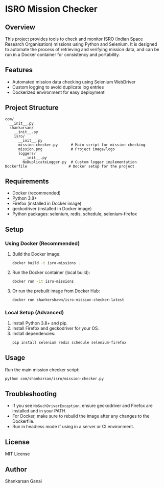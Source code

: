 # ISRO Mission Checker

## Overview
This project provides tools to check and monitor ISRO (Indian Space Research Organisation) missions using Python and Selenium. It is designed to automate the process of retrieving and verifying mission data, and can be run in a Docker container for consistency and portability.

## Features
- Automated mission data checking using Selenium WebDriver
- Custom logging to avoid duplicate log entries
- Dockerized environment for easy deployment

## Project Structure
```
com/
  __init__.py
  shankarsan/
    __init__.py
    isro/
      __init__.py
      mission-checker.py      # Main script for mission checking
      mission.png             # Project image/logo
      loggers/
        __init__.py
        NoDuplicateLogger.py  # Custom logger implementation
Dockerfile                   # Docker setup for the project
```

## Requirements
- Docker (recommended)
- Python 3.8+
- Firefox (installed in Docker image)
- geckodriver (installed in Docker image)
- Python packages: selenium, redis, schedule, selenium-firefox

## Setup
### Using Docker (Recommended)
1. Build the Docker image:
   ```sh
   docker build -t isro-missions .
   ```
2. Run the Docker container (local build):
   ```sh
   docker run -it isro-missions
   ```
3. Or run the prebuilt image from Docker Hub:
   ```sh
   docker run shankershawn/isro-mission-checker:latest
   ```

### Local Setup (Advanced)
1. Install Python 3.8+ and pip.
2. Install Firefox and geckodriver for your OS.
3. Install dependencies:
   ```sh
   pip install selenium redis schedule selenium-firefox
   ```

## Usage
Run the main mission checker script:
```sh
python com/shankarsan/isro/mission-checker.py
```

## Troubleshooting
- If you see `NoSuchDriverException`, ensure geckodriver and Firefox are installed and in your PATH.
- For Docker, make sure to rebuild the image after any changes to the Dockerfile.
- Run in headless mode if using in a server or CI environment.

## License
MIT License

## Author
Shankarsan Ganai
